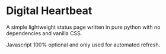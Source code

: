 # Digital Heartbeat
A simple lightweight status page written in pure python with no dependencies and vanilla CSS.

Javascript 100% optional and only used for automated refresh.

